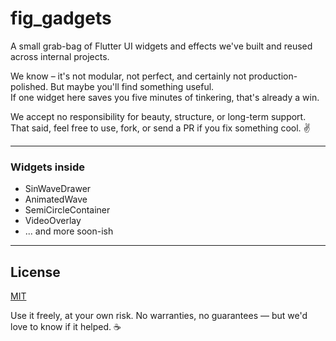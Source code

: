 # fig_gadgets

A small grab-bag of Flutter UI widgets and effects we've built and reused across internal projects.

We know – it's not modular, not perfect, and certainly not production-polished. But maybe you'll find something useful.  
If one widget here saves you five minutes of tinkering, that's already a win.

We accept no responsibility for beauty, structure, or long-term support.  
That said, feel free to use, fork, or send a PR if you fix something cool. ✌️

---

### Widgets inside

- SinWaveDrawer
- AnimatedWave
- SemiCircleContainer
- VideoOverlay
- ... and more soon-ish

---

## License

[MIT](LICENSE)

Use it freely, at your own risk. No warranties, no guarantees — but we'd love to know if it helped. ☕
